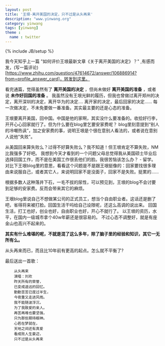 ```yaml
---
layout: post
title: '王垠-离开美国的决定，只不过是从头再来'
description: "www.yinwang.org"
category: yinwang
tags: [yinwang]
theme :
  name : twitter
---
```

{% include JB/setup %}

我今天知乎上一篇 "如何评价王垠最新文章《关于离开美国的决定》？"  ,有感而发，(写一篇评论)[https://www.zhihu.com/question/47614672/answer/106886914?from=profile_answer_card]，转发到这里。


看完通篇，觉得虽然有了 **离开美国的决定**  ，但尚未做好 **离开美国的准备** ，或者说 **未作好回国的准备** 。
我虽然没有王垠光鲜的履历，但我也曾做过离开郑州的决定，离开深圳的决定，离开华为的决定....
离开家的决定，最后回家的决定......
每一次做决定，不未免要做一番准备。其实最主要的还是心态的准备。

王垠要离开美国，回中国。中国是他的家啊，其实没什么要准备的。收拾好行李，开开心心回家就行了。但为什么要在blog里乞要安家费呢？
blog里刻意提到“别人的冷嘲热讽”，加之安家费的事，说明王垠是个很在意别人看法的，或者说在意别人说他"失败"。

从美国回来算失败么？过得不好算失败么？我不知道！但王垠肯定不算失败，NM比我强多了好吧。
我想到今天才看到的一个问题父母总觉得我从美国硕士毕业后选择回国工作，而不是在美国工作很丢他们的脸。我很苦恼该怎么办？ - 留学。对比下王垠blog里的意思，看看这个问题是不是跟王垠挺像的：回家要找很多理由来说服自己，或者其它人，来说明回家不是没面子，回家不是失败。挺累的......

根据多数人这种落井下石，一毛不拔的尿性，可以预见到，王垠的blog不会讨要到足够的安家费。反而会带来其它的麻烦。

王垠blog里说自己不想做某公司的正式员工，想当个自由职业者。这话还是删了吧，省得将来被打脸。回国生活干吗给自己设限呢，还这么高调的说出来。 回国生活，打工也好，创业也好，自由职业也好，开心不就行了。 以王垠的资历，水平，在国内一级城市拿个40w年薪还是很容易的。
不过心态不调整好，就是有座金山也高兴不起来的。




**其实有什么难堪的呢，不就是混了这么多年，除了脑子里的经验和知识，其它一无所有么。**

从头再来而已，而且比10年前有更高的起点。怎么就不平衡了?

最后送出一首歌：

```
    从头再来
    演唱：刘欢
    昨天所有的荣誉，
    已变成遥远的回忆。
    勤勤苦苦已度过半生，
    今夜重又走进风雨。
    我不能随波浮沉，
    为了我致爱的亲人。
    再苦再难也要坚强，
    只为那些期待眼神。
    心若在梦就在，
    天地之间还有真爱
    看成败人生豪迈，
    只不过是从头再来
```
